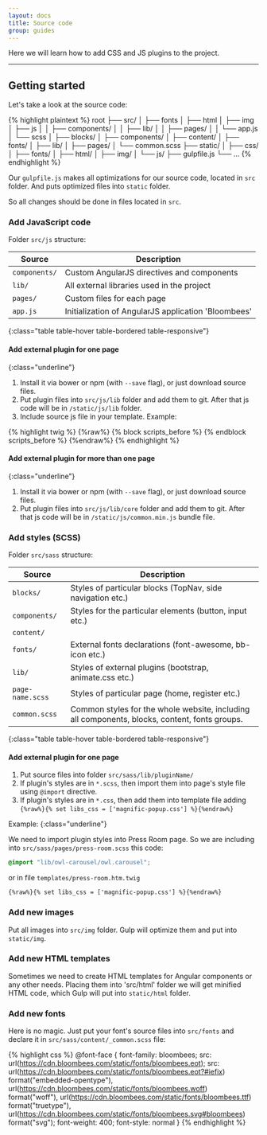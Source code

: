 ```yaml
---
layout: docs
title: Source code
group: guides
---
```


Here we will learn how to add CSS and JS plugins to the project. 

---

## Getting started

Let's take a look at the source code:

{% highlight plaintext %}
    root
    ├── src/
    │   ├── fonts
    │   ├── html
    │   ├── img
    │   ├── js
    │   │   ├── components/
    │   │   ├── lib/
    │   │   ├── pages/
    │   │   └── app.js
    │   └── scss
    │       ├── blocks/
    │       ├── components/
    │       ├── content/
    │       ├── fonts/
    │       ├── lib/
    │       ├── pages/
    │       └── common.scss
    ├── static/
    │   ├── css/
    │   ├── fonts/
    │   ├── html/
    │   ├── img/
    │   └── js/
    ├── gulpfile.js
    └── ...
{% endhighlight %}

Our `gulpfile.js` makes all optimizations for our source code, located 
in `src` folder. And puts optimized files into `static` folder.

So all changes should be done in files located in `src`.

### Add JavaScript code

Folder `src/js` structure:

| Source        | Description |
|---------------|-------------|
| `components/` | Custom AngularJS directives and components |
| `lib/`        | All external libraries used in the project |
| `pages/`      | Custom files for each page |
| `app.js`      | Initialization of AngularJS application 'Bloombees' |
{:class="table table-hover table-bordered table-responsive"}

#### Add external plugin for one page
{:class="underline"}

1. Install it via bower or npm (with `--save` flag), or just download 
source files.
2. Put plugin files into `src/js/lib` folder and add them to git. 
After that js code will be in `/static/js/lib` folder.
3. Include source js file in your template. Example:

{% highlight twig %}
{%raw%}
{% block scripts_before %}
    <script src="/static/js/lib/jquery.magnific-popup.min.js"></script>
{% endblock scripts_before %}
{%endraw%}
{% endhighlight %}

#### Add external plugin for more than one page
{:class="underline"}

1. Install it via bower or npm (with `--save` flag), or just download 
source files.
2. Put plugin files into `src/js/lib/core` folder and add them to git. 
After that js code will be in `/static/js/common.min.js` bundle file.



### Add styles (SCSS)

Folder `src/sass` structure:

| Source           | Description |
|------------------|-------------|
| `blocks/`        | Styles of particular blocks (TopNav, side navigation etc.) |
| `components/`    | Styles for the particular elements (button, input etc.) |
| `content/`       |  |
| `fonts/`         | External fonts declarations (font-awesome, bb-icon etc.) |
| `lib/`           | Styles of external plugins (bootstrap, animate.css etc.) |
| `page-name.scss` | Styles of particular page (home, register etc.) |
| `common.scss`    | Common styles for the whole website, including all components, blocks, content, fonts groups. |
{:class="table table-hover table-bordered table-responsive"}

#### Add external plugin for one page

1. Put source files into folder `src/sass/lib/pluginName/`
1. If plugin's styles are in `*.scss`, then import them into page's style file using `@import` directive.
3. If plugin's styles are in `*.css`, then add them into template file adding `{%raw%}{% set libs_css = ['magnific-popup.css'] %}{%endraw%}`

Example:
{:class="underline"}

We need to import plugin styles into Press Room page. So we are including into `src/sass/pages/press-room.scss` this code:

~~~ css
@import "lib/owl-carousel/owl.carousel";
~~~

or in file `templates/press-room.htm.twig`

~~~ twig
{%raw%}{% set libs_css = ['magnific-popup.css'] %}{%endraw%}
~~~

### Add new images

Put all images into `src/img` folder. Gulp will optimize them and put 
into `static/img`.

### Add new HTML templates

Sometimes we need to create HTML templates for Angular components or any 
other needs. Placing them into 'src/html' folder we will get minified 
HTML code, which Gulp will put into `static/html` folder.   

### Add new fonts

Here is no magic. Just put your font's source files into `src/fonts` and 
declare it in `src/sass/content/_common.scss` file:

{% highlight css %}
@font-face {
  font-family: bloombees;
  src: url(https://cdn.bloombees.com/static/fonts/bloombees.eot);
  src: url(https://cdn.bloombees.com/static/fonts/bloombees.eot?#iefix) format("embedded-opentype"),
  url(https://cdn.bloombees.com/static/fonts/bloombees.woff) format("woff"),
  url(https://cdn.bloombees.com/static/fonts/bloombees.ttf) format("truetype"),
  url(https://cdn.bloombees.com/static/fonts/bloombees.svg#bloombees) format("svg");
  font-weight: 400;
  font-style: normal
}
{% endhighlight %}


